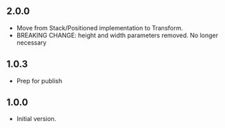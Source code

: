 ## 2.0.0

- Move from Stack/Positioned implementation to Transform.
- BREAKING CHANGE: height and width parameters removed.  No longer necessary

## 1.0.3

- Prep for publish

## 1.0.0

- Initial version.
